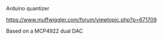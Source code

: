 Arduino quantizer

https://www.muffwiggler.com/forum/viewtopic.php?p=671709

Based on a MCP4922 dual DAC

